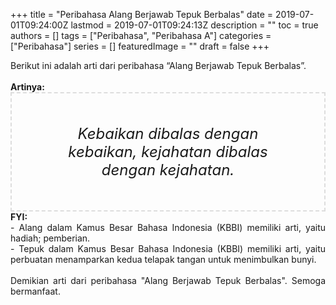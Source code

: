 +++
title = "Peribahasa Alang Berjawab Tepuk Berbalas"
date = 2019-07-01T09:24:00Z
lastmod = 2019-07-01T09:24:13Z
description = ""
toc = true
authors = []
tags = ["Peribahasa", "Peribahasa A"]
categories = ["Peribahasa"]
series = []
featuredImage = ""
draft = false
+++

<div dir="ltr" style="text-align: left;" trbidi="on"><div style="text-align: justify;">Berikut ini adalah arti dari peribahasa “Alang Berjawab Tepuk Berbalas”.</div><br /><div style="text-align: justify;"><b>Artinya:</b></div><div style="border: 2px dashed #ddd; font-size: 24px; height: auto; margin: 0 auto; padding: 50px; text-align: center; width: auto;"><i>Kebaikan dibalas dengan kebaikan, kejahatan dibalas dengan kejahatan.</i></div><div style="text-align: justify;"><b>FYI:</b><br />- Alang dalam Kamus Besar Bahasa Indonesia (KBBI) memiliki arti, yaitu hadiah; pemberian.<br />- Tepuk dalam Kamus Besar Bahasa Indonesia (KBBI) memiliki arti, yaitu perbuatan menamparkan kedua telapak tangan untuk menimbulkan bunyi.<br /><br /></div><div style="text-align: justify;">Demikian arti dari peribahasa "Alang Berjawab Tepuk Berbalas". Semoga bermanfaat.</div></div>
